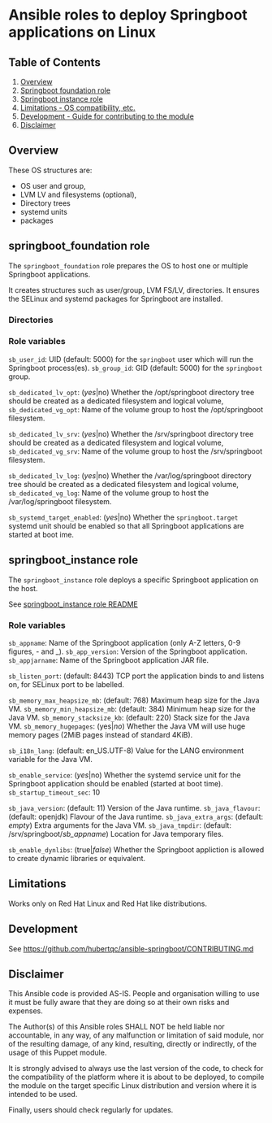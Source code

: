 # Ansible roles to deploy Springboot applications on Linux

## Table of Contents

1. [Overview](#overview)
2. [Springboot foundation role](#springboot_foundation-role)
3. [Springboot instance role](#springboot_instance-role)
4. [Limitations - OS compatibility, etc.](#limitations)
5. [Development - Guide for contributing to the module](#development)
6. [Disclaimer](#disclaimer)

## Overview

These OS structures are:

* OS user and group,
* LVM LV and filesystems (optional),
* Directory trees
* systemd units
* packages

## springboot_foundation role

The `springboot_foundation` role prepares the OS to host one or multiple Springboot applications.

It creates structures such as user/group, LVM FS/LV, directories.
It ensures the SELinux and systemd packages for Springboot are installed.

### Directories

### Role variables

`sb_user_id`: UID (default: 5000) for the `springboot` user which will run the Springboot process(es).
`sb_group_id`: GID (default: 5000) for the `springboot` group.

`sb_dedicated_lv_opt`: (_yes_|no) Whether the /opt/springboot directory tree should be created as a dedicated filesystem and logical volume,
`sb_dedicated_vg_opt`: Name of the volume group to host the /opt/springboot filesystem.

`sb_dedicated_lv_srv`: (_yes_|no) Whether the /srv/springboot directory tree should be created as a dedicated filesystem and logical volume,
`sb_dedicated_vg_srv`: Name of the volume group to host the /srv/springboot filesystem.

`sb_dedicated_lv_log`: (_yes_|no) Whether the /var/log/springboot directory tree should be created as a dedicated filesystem and logical volume,
`sb_dedicated_vg_log`: Name of the volume group to host the /var/log/springboot filesystem.

`sb_systemd_target_enabled`: (_yes_|no) Whether the `springboot.target` systemd unit should be enabled so that all Springboot applications are started at boot ime.

## springboot_instance role

The `springboot_instance` role deploys a specific Springboot application on the host.

See [springboot_instance role README](ansible-roles/ansible-role-springboot_instance/README.md)

### Role variables

`sb_appname`: Name of the Springboot application (only A-Z letters, 0-9 figures, - and _).
`sb_app_version`: Version of the Springboot application.
`sb_appjarname`: Name of the Springboot application JAR file.

`sb_listen_port`: (default: 8443) TCP port the application binds to and listens on, for SELinux port to be labelled.

`sb_memory_max_heapsize_mb`: (default: 768) Maximum heap size for the Java VM.
`sb_memory_min_heapsize_mb`: (default: 384) Minimum heap size for the Java VM.
`sb_memory_stacksize_kb`: (default: 220) Stack size for the Java VM.
`sb_memory_hugepages`: (yes|_no_) Whether the Java VM will use huge memory pages (2MiB pages instead of standard 4KiB).

`sb_i18n_lang`: (default: en_US.UTF-8) Value for the LANG environment variable for the Java VM.

`sb_enable_service`: (_yes_|no) Whether the systemd service unit for the Springboot application should be enabled (started at boot time).
`sb_startup_timeout_sec`: 10

`sb_java_version`: (default: 11) Version of the Java runtime.
`sb_java_flavour`: (default: openjdk) Flavour of the Java runtime.
`sb_java_extra_args`: (default: *empty*) Extra arguments for the Java VM.
`sb_java_tmpdir`: (default: /srv/springboot/*sb_appname*) Location for Java temporary files.

`sb_enable_dynlibs`: (true|_false_) Whether the Springboot appliction is allowed to create dynamic libraries or equivalent.

## Limitations

Works only on Red Hat Linux and Red Hat like distributions.

## Development

See https://github.com/hubertqc/ansible-springboot/CONTRIBUTING.md

## Disclaimer

This Ansible code is provided AS-IS. People and organisation
willing to use it must be fully aware that they are doing so at their own risks and
expenses.

The Author(s) of this Ansible roles SHALL NOT be held liable nor accountable, in
 any way, of any malfunction or limitation of said module, nor of the resulting damage, of
 any kind, resulting, directly or indirectly, of the usage of this Puppet module.

It is strongly advised to always use the last version of the code, to check for the
compatibility of the platform where it is about to be deployed, to compile the module on
the target specific Linux distribution and version where it is intended to be used.

Finally, users should check regularly for updates.
